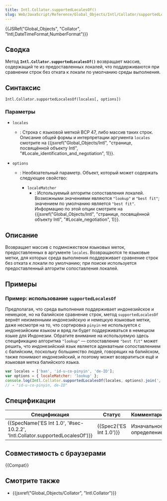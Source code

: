 ```yaml
---
title: Intl.Collator.supportedLocalesOf()
slug: Web/JavaScript/Reference/Global_Objects/Intl/Collator/supportedLocalesOf
---
```


{{JSRef("Global_Objects", "Collator", "Intl,DateTimeFormat,NumberFormat")}}

## Сводка

Метод **`Intl.Collator.supportedLocalesOf()`** возвращает массив, содержащий те из предоставленных локалей, что поддерживаются при сравнении строк без отката к локали по умолчанию среды выполнения.

## Синтаксис

```
Intl.Collator.supportedLocalesOf(locales[, options])
```

### Параметры

- `locales`
  - : Строка с языковой меткой BCP 47, либо массив таких строк. Описание общей формы и интерпретации аргумента `locales` смотрите на {{jsxref("Global_Objects/Intl", "странице, посвящённой объекту Intl", "#Locale_identification_and_negotiation", 1)}}.
- `options`

  - : Необязательный параметр. Объект, который может содержать следующее свойство:

    - `localeMatcher`
      - : Используемый алгоритм сопоставления локалей. Возможными значениями являются `"lookup"` и `"best fit"`; значением по умолчанию является `"best fit"`. Информацию по этой опции смотрите на {{jsxref("Global_Objects/Intl", "странице, посвящённой объекту Intl", "#Locale_negotiation", 1)}}.

## Описание

Возвращает массив с подмножеством языковых меток, предоставленных в аргументе `locales`. Возвращаются те языковые метки, для которых среда выполнения поддерживает сравнение строк без отката к локали по умолчанию; при поиске используется предоставленный алгоритм сопоставления локалей.

## Примеры

### Пример: использование `supportedLocalesOf`

Предполагая, что среда выполнения поддерживает индонезийское и немецкое, но на балийское сравнение строк, метод `supportedLocalesOf` вернёт неизменными индонезийскую и немецкую языковые метки, даже несмотря на то, что сортировка `pinyin` не используется с индонезийским языком и вряд ли будет поддерживаться в немецком языке для Индонезии. Обратите внимание на используемую здесь спецификацию алгоритма `"lookup"` — сопоставление `"best fit"` может решить, что индонезийский язык является адекватным сопоставлением с балийским, поскольку большинство людей, говорящих на балийском, также понимают индонезийский, и поэтому может возвратиться ещё и языковая метка балийского языка.

```js
var locales = ['ban', 'id-u-co-pinyin', 'de-ID'];
var options = { localeMatcher: 'lookup' };
console.log(Intl.Collator.supportedLocalesOf(locales, options).join(', '));
// → "id-u-co-pinyin, de-ID"
```

## Спецификации

| Спецификация                                                                                             | Статус                           | Комментарии              |
| -------------------------------------------------------------------------------------------------------- | -------------------------------- | ------------------------ |
| {{SpecName('ES Int 1.0', '#sec-10.2.2', 'Intl.Collator.supportedLocalesOf')}} | {{Spec2('ES Int 1.0')}} | Изначальное определение. |

## Совместимость с браузерами

{{Compat}}

## Смотрите также

- {{jsxref("Global_Objects/Collator", "Intl.Collator")}}
